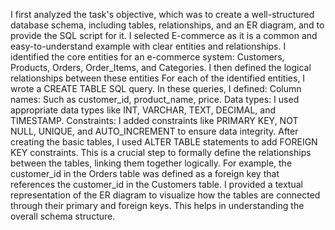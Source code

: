 I first analyzed the task's objective, which was to create a well-structured database schema, including tables, relationships, and an ER diagram, and to provide the SQL script for it.
I selected E-commerce as it is a common and easy-to-understand example with clear entities and relationships.
I identified the core entities for an e-commerce system: Customers, Products, Orders, Order_Items, and Categories. I then defined the logical relationships between these entities 
For each of the identified entities, I wrote a CREATE TABLE SQL query. In these queries, I defined:
Column names: Such as customer_id, product_name, price.
Data types: I used appropriate data types like INT, VARCHAR, TEXT, DECIMAL, and TIMESTAMP.
Constraints: I added constraints like PRIMARY KEY, NOT NULL, UNIQUE, and AUTO_INCREMENT to ensure data integrity.
After creating the basic tables, I used ALTER TABLE statements to add FOREIGN KEY constraints. This is a crucial step to formally define the relationships between the tables, linking them together logically. For example, the customer_id in the Orders table was defined as a foreign key that references the customer_id in the Customers table.
I provided a textual representation of the ER diagram to visualize how the tables are connected through their primary and foreign keys. This helps in understanding the overall schema structure.
